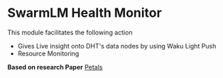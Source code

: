 # SwarmLM Health Monitor
This module facilitates the following action
- Gives Live insight onto DHT's data nodes by using Waku Light Push
- Resource Monitoring


**Based on research Paper**
[Petals](https://openreview.net/pdf?id=Ls_NTjgWXZV)
